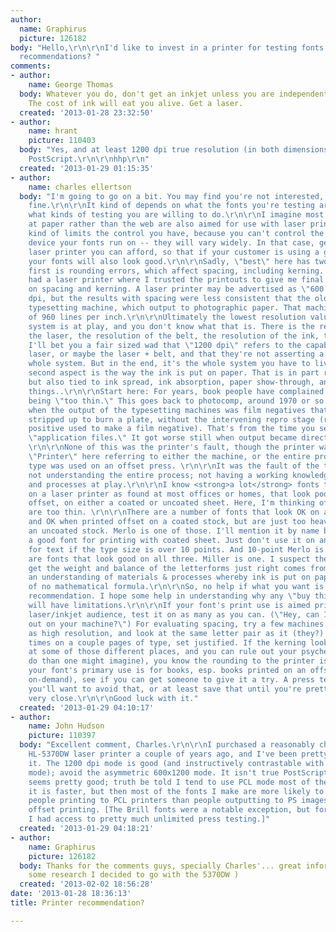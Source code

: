 ```yaml
---
author:
  name: Graphirus
  picture: 126182
body: "Hello,\r\n\r\nI'd like to invest in a printer for testing fonts... do you have
  recommendations? "
comments:
- author:
    name: George Thomas
  body: Whatever you do, don't get an inkjet unless you are independently wealthy.
    The cost of ink will eat you alive. Get a laser.
  created: '2013-01-28 23:32:50'
- author:
    name: hrant
    picture: 110403
  body: "Yes, and at least 1200 dpi true resolution (in both dimensions), plus true
    PostScript.\r\n\r\nhhp\r\n"
  created: '2013-01-29 01:15:35'
- author:
    name: charles ellertson
  body: "I'm going to go on a bit. You may find you're not interested, and that's
    fine.\r\n\r\nIt kind of depends on what the fonts you're testing are for, and
    what kinds of testing you are willing to do.\r\n\r\nI imagine most fonts aimed
    at paper rather than the web are also aimed for use with laser printers. That
    kind of limits the control you have, because you can't control the eventual printing
    device your fonts run on -- they will vary widely. In that case, get the best
    laser printer you can afford, so that if your customer is using a good printer,
    your fonts will also look good.\r\n\r\nSadly, \"best\" here has two aspects. \r\n\r\nThe
    first is rounding errors, which affect spacing, including kerning. I have never
    had a laser printer where I trusted the printouts to give me final information
    on spacing and kerning. A laser printer may be advertised as \"600 dpi\" or \"1200\"
    dpi, but the results with spacing were less consistent that the old Linotype 202
    typesetting machine, which output to photographic paper. That machine had a resolution
    of 960 lines per inch.\r\n\r\nUltimately the lowest resolution value of the entire
    system is at play, and you don't know what that is. There is the resolution of
    the laser, the resolution of the belt, the resolution of the ink, the paper, etc.
    I'll bet you a fair sized wad that \"1200 dpi\" refers to the capability of the
    laser, or maybe the laser + belt, and that they're not asserting a test of the
    whole system. But in the end, it's the whole system you have to live with.\r\n\r\nThe
    second aspect is the way the ink is put on paper. That is in part resolution too,
    but also tied to ink spread, ink absorption, paper show-through, and a few more
    things..\r\n\r\nStart here: For years, book people have complained about type
    being \"too thin.\" This goes back to photocomp, around 1970 or so. It got worse
    when the output of the typesetting machines was film negatives that were directly
    stripped up to burn a plate, without the intervening repro stage (repro = a paper
    positive used to make a film negative). That's from the time you sent the printer
    \"application files.\" It got worse still when output became direct to plate.
    \r\n\r\nNone of this was the printer's fault, though the printer was usually blamed.
    \"Printer\" here referring to either the machine, or the entire process by which
    type was used on an offset press. \r\n\r\nIt was the fault of the type designer
    not understanding the entire process; not having a working knowledge of the materials
    and processes at play.\r\n\r\nI know <strong>a lot</strong> fonts that look good
    on a laser printer as found at most offices or homes, that look poor when printed
    offset, on either a coated or uncoated sheet. Here, I'm thinking of fonts that
    are too thin. \r\n\r\nThere are a number of fonts that look OK on a laser printer,
    and OK when printed offset on a coated stock, but are just too heavy printed on
    an uncoated stock. Merlo is one of those. I'll mention it by name because it <strong>is</strong>
    a good font for printing with coated sheet. Just don't use it on an uncoated sheet
    for text if the type size is over 10 points. And 10-point Merlo is pretty small...\r\n\r\nThere
    are fonts that look good on all three. Miller is one. I suspect the ability to
    get the weight and balance of the letterforms just right comes from years of experience,
    an understanding of materials & processes whereby ink is put on paper. I know
    of no mathematical formula.\r\n\r\nSo, no help if what you want is a \"buy this\"
    recommendation. I hope some help in understanding why any \"buy this\" advice
    will have limitations.\r\n\r\nIf your font's print use is aimed primarily at the
    laser/inkjet audience, test it on as many as you can. (\"Hey, can I print this
    out on your machine?\") For evaluating spacing, try a few machines advertised
    as high resolution, and look at the same letter pair as it (they?) occurs several
    times on a couple pages of type, set justified. If the kerning looks different
    at some of those different places, and you can rule out your psyche (harder to
    do than one might imagine), you know the rounding to the printer is getting you.\r\n\r\nIf
    your font's primary use is for books, esp. books printed on an offset press (not
    on-demand), see if you can get someone to give it a try. A press test is $250-300,
    you'll want to avoid that, or at least save that until you're pretty sure you're
    very close.\r\n\r\nGood luck with it."
  created: '2013-01-29 04:10:17'
- author:
    name: John Hudson
    picture: 110397
  body: "Excellent comment, Charles.\r\n\r\nI purchased a reasonably cheap Brother
    HL-5370DW laser printer a couple of years ago, and I've been pretty happy with
    it. The 1200 dpi mode is good (and instructively contrastable with the 600 dpi
    mode); avoid the asymmetric 600x1200 mode. It isn't true PostScript, but the emulation
    seems pretty good; truth be told I tend to use PCL mode most of the time because
    it is faster, but then most of the fonts I make are more likely to be used by
    people printing to PCL printers than people outputting to PS imagesetters and
    offset printing. [The Brill fonts were a notable exception, but for that project
    I had access to pretty much unlimited press testing.]"
  created: '2013-01-29 04:18:21'
- author:
    name: Graphirus
    picture: 126182
  body: Thanks for the comments guys, specially Charles'... great information! After
    some research I decided to go with the 5370DW )
  created: '2013-02-02 18:56:28'
date: '2013-01-28 18:36:13'
title: Printer recommendation?

---
```

